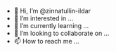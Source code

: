 - 👋 Hi, I’m @zinnatullin-ildar
- 👀 I’m interested in ...
- 🌱 I’m currently learning ...
- 💞️ I’m looking to collaborate on ...
- 📫 How to reach me ...

<!---
zinnatullin-ildar/zinnatullin-ildar is a ✨ special ✨ repository because its `README.md` (this file) appears on your GitHub profile.
You can click the Preview link to take a look at your changes.
--->

